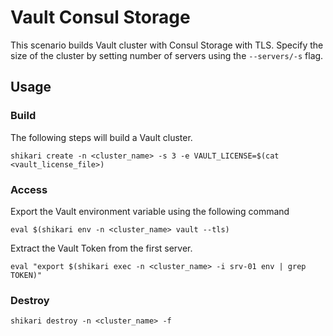 # Vault Consul Storage

This scenario builds Vault cluster with Consul Storage with TLS. Specify the size of the cluster by setting number of servers using the `--servers/-s` flag.

## Usage


### Build

The following steps will build a Vault cluster.

```
shikari create -n <cluster_name> -s 3 -e VAULT_LICENSE=$(cat <vault_license_file>)
```

### Access

Export the Vault environment variable using the following command

```
eval $(shikari env -n <cluster_name> vault --tls)
```

Extract the Vault Token from the first server.

```
eval "export $(shikari exec -n <cluster_name> -i srv-01 env | grep TOKEN)"
```

### Destroy

```
shikari destroy -n <cluster_name> -f
```